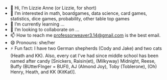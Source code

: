 - 👋 Hi, I’m Lizzie Anne (or Lizzie, for short)
- 👀 I’m interested in math, boardgames, data science, card games, statistics, dice games, probability, other table top games
- 🌱 I’m currently learning ...
- 💞️ I’m looking to collaborate on ...
- 📫 How to reach me professorweaver3.14@gmail.com is the best email.
- 😄 Pronouns: she/her
- ⚡ Fun fact: I have two German shepherds (Cody and Jake) and two cats (Heath and KK). Also, every cat I've had since middle school has been named after candy [Snickers, Raisin(et), (Milkyway) Midnight, Reese, Buffy (BUtterFInger = BUFI), AJ (Almond Joy), Toby (Toblerone), (Oh) Henry, Heath, and KK (KitKat)]. 

<!---
lizzieanne80/lizzieanne80 is a ✨ special ✨ repository because its `README.md` (this file) appears on your GitHub profile.
You can click the Preview link to take a look at your changes.
--->
